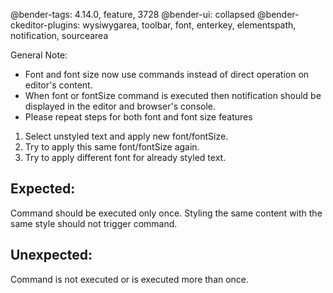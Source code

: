 @bender-tags: 4.14.0, feature, 3728
@bender-ui: collapsed
@bender-ckeditor-plugins: wysiwygarea, toolbar, font, enterkey, elementspath, notification, sourcearea

General Note:
* Font and font size now use commands instead of direct operation on editor's content.
* When font or fontSize command is executed then notification should be displayed in the editor and browser's console.
* Please repeat steps for both font and font size features

1. Select unstyled text and apply new font/fontSize.
2. Try to apply this same font/fontSize again.
3. Try to apply different font for already styled text.

## Expected:
Command should be executed only once. Styling the same content with the same style should not trigger command.

## Unexpected:
Command is not executed or is executed more than once.
